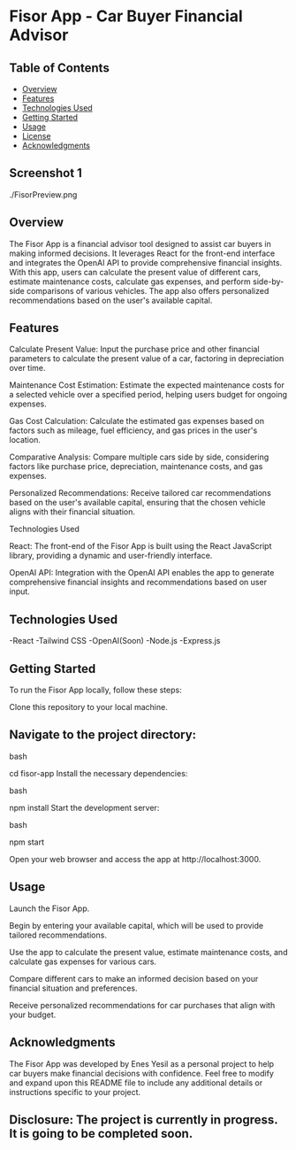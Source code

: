 # Fisor App - Car Buyer Financial Advisor

## Table of Contents

- [Overview](#overview)
- [Features](#features)
- [Technologies Used](#technologies-used)
- [Getting Started](#getting-started)
- [Usage](#usage)
- [License](#license)
- [Acknowledgments](#acknowledgments)

## Screenshot 1 
./FisorPreview.png

## Overview

The Fisor App is a financial advisor tool designed to assist car buyers in making informed decisions. It leverages React for the front-end interface and integrates the OpenAI API to provide comprehensive financial insights. With this app, users can calculate the present value of different cars, estimate maintenance costs, calculate gas expenses, and perform side-by-side comparisons of various vehicles. The app also offers personalized recommendations based on the user's available capital.


## Features

Calculate Present Value: Input the purchase price and other financial parameters to calculate the present value of a car, factoring in depreciation over time.

Maintenance Cost Estimation: Estimate the expected maintenance costs for a selected vehicle over a specified period, helping users budget for ongoing expenses.

Gas Cost Calculation: Calculate the estimated gas expenses based on factors such as mileage, fuel efficiency, and gas prices in the user's location.

Comparative Analysis: Compare multiple cars side by side, considering factors like purchase price, depreciation, maintenance costs, and gas expenses.

Personalized Recommendations: Receive tailored car recommendations based on the user's available capital, ensuring that the chosen vehicle aligns with their financial situation.

Technologies Used

React: The front-end of the Fisor App is built using the React JavaScript library, providing a dynamic and user-friendly interface.

OpenAI API: Integration with the OpenAI API enables the app to generate comprehensive financial insights and recommendations based on user input.

## Technologies Used

-React
-Tailwind CSS
-OpenAI(Soon)
-Node.js
-Express.js

## Getting Started

To run the Fisor App locally, follow these steps:

Clone this repository to your local machine.

## Navigate to the project directory:

bash

cd fisor-app
Install the necessary dependencies:

bash

npm install
Start the development server:

bash

npm start

Open your web browser and access the app at http://localhost:3000.

## Usage

Launch the Fisor App.

Begin by entering your available capital, which will be used to provide tailored recommendations.

Use the app to calculate the present value, estimate maintenance costs, and calculate gas expenses for various cars.

Compare different cars to make an informed decision based on your financial situation and preferences.

Receive personalized recommendations for car purchases that align with your budget.


## Acknowledgments

The Fisor App was developed by Enes Yesil as a personal project to help car buyers make financial decisions with confidence.
Feel free to modify and expand upon this README file to include any additional details or instructions specific to your project.

## Disclosure: The project is currently in progress. It is going to be completed soon. 
